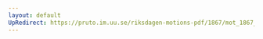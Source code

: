 ```yaml
---
layout: default
UpRedirect: https://pruto.im.uu.se/riksdagen-motions-pdf/1867/mot_1867__ak__112.pdf
---
```

